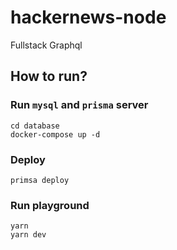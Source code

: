 # hackernews-node
Fullstack Graphql

## How to run?
### Run `mysql` and `prisma` server
```
cd database
docker-compose up -d
```

### Deploy
```
primsa deploy
```

### Run playground
```
yarn
yarn dev
```
